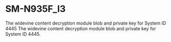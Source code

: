# SM-N935F_l3
The widevine content decryption module blob and private key for System ID 4445
The widevine content decryption module blob and private key for System ID 4445.

